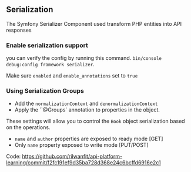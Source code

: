 ## Serialization

The Symfony Serializer Component used transform PHP entities into API responses

### Enable serialization support

you can verify the config by running this command. `bin/console debug:config framework serializer`.

Make sure `enabled` and `enable_annotations` set to `true`

### Using Serialization Groups

- Add the `normalizationContext` and `denormalizationContext`
- Apply the ``@Groups` annotation to properties in the object.

These settings will allow you to control the `Book` object serialization based on the operations.

- `name` and `author` properties are exposed to ready mode [GET]
- Only `name` property exposed to write mode [PUT/POST]

Code: https://github.com/rilwanfit/api-platform-learning/commit/f2fc191ef9d35ba728d368e24c6bcffd6916e2c1